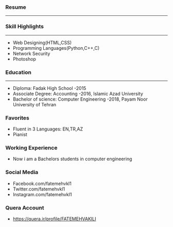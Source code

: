 ### Resume
---
### Skill Highlights
---
+ Web Designing(HTML,CSS)
+ Programming Languages(Python,C++,C)
+ Network Security
+ Photoshop
### Education
---
+ Diploma: Fadak High School
 -2015
+ Associate Degree: Accounting
 -2016, Islamic Azad University
+ Bachelor of science: Computer Engineering
 -2018, Payam Noor University of Tehran
### Favorites
+ Fluent in 3 Languages: EN,TR,AZ
+ Pianist
### Working Experience
+ Now i am a Bachelors students in computer engineering
### Social Media
+ Facebook.com/fatemehvkl1
+ Twitter.com/fatemehvkl1
+ Instagram.com/fatemehvkl1
### Quera Account
+ https://quera.ir/profile/FATEMEHVAKILI
